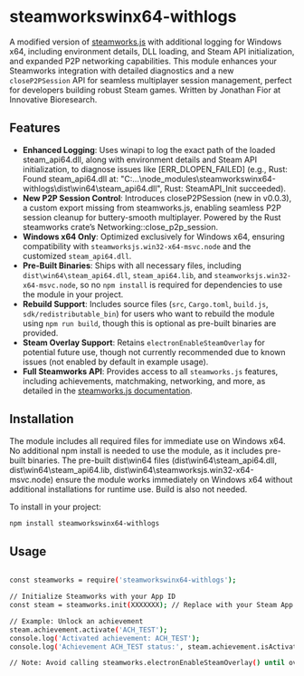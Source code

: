 # steamworkswinx64-withlogs

A modified version of [steamworks.js](https://github.com/ceifa/steamworks.js) with additional logging for Windows x64, including environment details, DLL loading, and Steam API initialization, and expanded P2P networking capabilities. This module enhances your Steamworks integration with detailed diagnostics and a new `closeP2PSession` API for seamless multiplayer session management, perfect for developers building robust Steam games. Written by Jonathan Fior at Innovative Bioresearch. 

## Features 

- **Enhanced Logging**: Uses winapi to log the exact path of the loaded steam_api64.dll, along with environment details and Steam API initialization, to diagnose issues like [ERR_DLOPEN_FAILED] (e.g., Rust: Found steam_api64.dll at: "C:\...\node_modules\steamworkswinx64-withlogs\dist\win64\steam_api64.dll", Rust: SteamAPI_Init succeeded).
- **New P2P Session Control**: Introduces closeP2PSession (new in v0.0.3), a custom export missing from steamworks.js, enabling seamless P2P session cleanup for buttery-smooth multiplayer. Powered by the Rust steamworks crate’s Networking::close_p2p_session.
- **Windows x64 Only**: Optimized exclusively for Windows x64, ensuring compatibility with `steamworksjs.win32-x64-msvc.node` and the customized `steam_api64.dll`.
- **Pre-Built Binaries**: Ships with all necessary files, including `dist\win64\steam_api64.dll`, `steam_api64.lib`, and `steamworksjs.win32-x64-msvc.node`, so no `npm install` is required for dependencies to use the module in your project.
- **Rebuild Support**: Includes source files (`src`, `Cargo.toml`, `build.js`, `sdk/redistributable_bin`) for users who want to rebuild the module using `npm run build`, though this is optional as pre-built binaries are provided.
- **Steam Overlay Support**: Retains `electronEnableSteamOverlay` for potential future use, though not currently recommended due to known issues (not enabled by default in example usage).
- **Full Steamworks API**: Provides access to all `steamworks.js` features, including achievements, matchmaking, networking, and more, as detailed in the [steamworks.js documentation](https://github.com/ceifa/steamworks.js).

## Installation 

The module includes all required files for immediate use on Windows x64. No additional npm install is needed to use the module, as it includes pre-built binaries. The pre-built dist\win64 files (dist\win64\steam_api64.dll, dist\win64\steam_api64.lib, dist\win64\steamworksjs.win32-x64-msvc.node) ensure the module works immediately on Windows x64 without additional installations for runtime use. Build is also not needed. 

To install in your project:

```bash
npm install steamworkswinx64-withlogs
```

## Usage

```bash

const steamworks = require('steamworkswinx64-withlogs');

// Initialize Steamworks with your App ID
const steam = steamworks.init(XXXXXXX); // Replace with your Steam App ID

// Example: Unlock an achievement
steam.achievement.activate('ACH_TEST');
console.log('Activated achievement: ACH_TEST');
console.log('Achievement ACH_TEST status:', steam.achievement.isActivated('ACH_TEST') ? 'Unlocked' : 'Locked');

// Note: Avoid calling steamworks.electronEnableSteamOverlay() until overlay issues are resolved

```